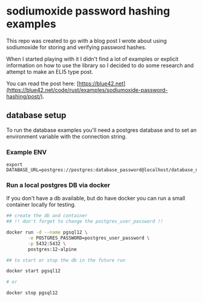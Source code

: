 # sodiumoxide password hashing examples

This repo was created to go with a blog post I wrote about using
sodiumoxide for storing and verifying password hashes.

When I started playing with it I didn't find a lot of examples or
explicit information on how to use the library so I decided
to do some research and attempt to make an ELI5 type post.

You can read the post here: [https://blue42.net](https://blue42.net/code/rust/examples/sodiumoxide-password-hashing/post/).

## database setup

To run the database examples you'll need a postgres database and to set an
environment variable with the connection string.

### Example ENV

``` shell
export DATABASE_URL=postgres://postgres:database_password@localhost/database_name
```

### Run a local postgres DB via docker

If you don't have a db available, but do have docker you can run a small container
locally for testing.

``` bash
## create the db and container
## !! don't forget to change the postgres_user_password !!

docker run -d --name pgsql12 \
        -e POSTGRES_PASSWORD=postgres_user_password \
        -p 5432:5432 \
        postgres:12-alpine

## to start or stop the db in the future run

docker start pgsql12

# or

docker stop pgsql12
```
